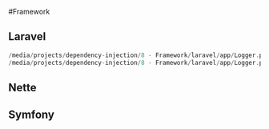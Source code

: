 #Framework
## Laravel
```php
/media/projects/dependency-injection/8 - Framework/laravel/app/Logger.php:9:string 'App\Logger was constructed' (length=26)
/media/projects/dependency-injection/8 - Framework/laravel/app/Logger.php:9:string 'App\Logger was constructed' (length=26)
```

## Nette

## Symfony